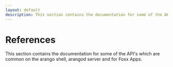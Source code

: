 ```yaml
---
layout: default
description: This section contains the documentation for some of the API's which are common on the arango shell, arangod server and for Foxx Apps
---
```

References
==========

This section contains the documentation for some of the API's which are common on the
arango shell, arangod server and for Foxx Apps.
